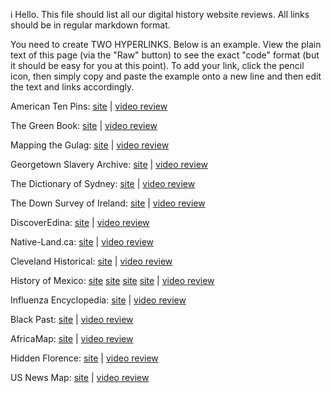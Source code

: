 

i
Hello. This file should list all our digital history website reviews. All links should be in regular markdown format.

You need to create TWO HYPERLINKS. Below is an example. View the plain text of this page (via the "Raw" button) to see the exact "code" format (but it should be easy for you at this point). To add your link, click the pencil icon, then simply copy and paste the example onto a new line and then edit the text and links accordingly.


American Ten Pins: [site](http://www.americantenpins.com/) | [video review](https://youtu.be/8X7LFIXUGbw)

The Green Book: [site](http://publicdomain.nypl.org/greenbook-map/) | [video review](https://www.youtube.com/watch?v=C7tGm8KU7uA)

Mapping the Gulag: [site](http://www.gulagmaps.org) | [video review](https://youtu.be/3QXH_b2Hcbo)

Georgetown Slavery Archive: [site](http://slaveryarchive.georgetown.edu/about) | [video review](https://youtu.be/bifsQcL-CGw)

The Dictionary of Sydney: [site](http://home.dictionaryofsydney.org) | [video review](https://www.youtube.com/watch?v=zXJenmyKGQA&feature=youtu.be)

The Down Survey of Ireland: [site](http://downsurvey.tcd.ie/index.html) | [video review](https://youtu.be/SSY7siRNEvk)

DiscoverEdina: [site](http://wwwold.edina.ac.uk/projects/discoveredina_summary.html) | [video review](https://youtu.be/1niMrVbeYVY)

Native-Land.ca: [site](https://native-land.ca/) | [video review](https://www.youtube.com/watch?v=_Umwe5gKH0A)

Cleveland Historical: [site](https://clevelandhistorical.org/) | [video review](https://www.youtube.com/watch?v=SVjPSqXh_tI)

History of Mexico: [site](http://www.history.com/topics/mexico/history-of-mexico) [site](http://history-world.org/mexico.htm) [site](http://www.geographia.com/mexico/mexicohistory.htm) [site](https://www.britannica.com/place/Mexico) | [video review](https://www.youtube.com/watch?v=BzaZ2HHWWEY)

Influenza Encyclopedia: [site](http://www.influenzaarchive.org/index.html) | [video review](https://www.youtube.com/watch?v=XlLub_NVoZM&t=2s)

Black Past: [site](http://www.blackpast.org) | [video review]( https://www.youtube.com/watch?v=XSUZ0VjVL18&feature=youtu.be)

AfricaMap: [site](http://worldmap.harvard.edu/africamap/) | [video review](https://youtu.be/0o8wFFHlHBc)

Hidden Florence: [site](https://hiddenflorence.org/) | [video review](https://youtu.be/765LFIXUGiw)

US News Map: [site](http://usnewsmap.com/) | [video review](https://www.youtube.com/watch?v=IG4Ld0xleBU)
